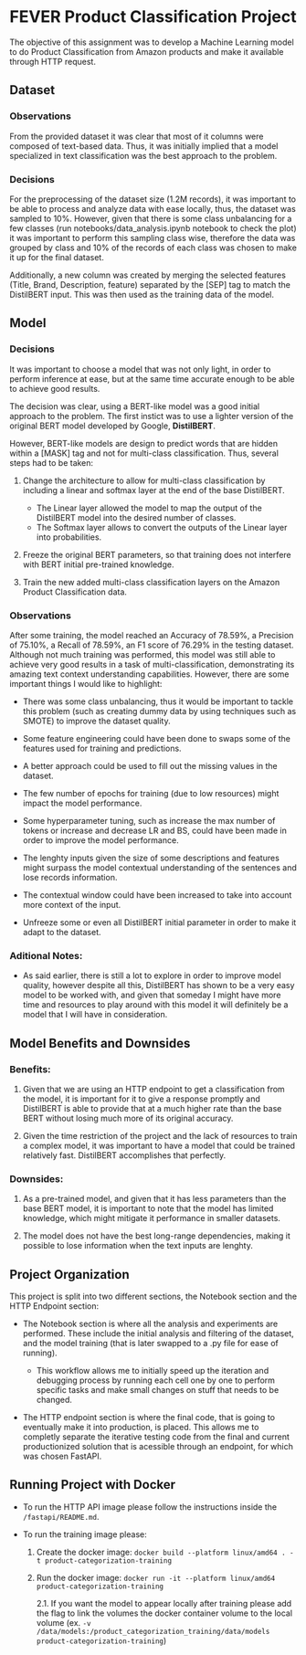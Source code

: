 # FEVER Product Classification Project

The objective of this assignment was to develop a Machine Learning model to do Product Classification from Amazon products and make it available through HTTP request.

## Dataset
### Observations

From the provided dataset it was clear that most of it columns were composed of text-based data. Thus, it was initially implied that a model specialized in text classification was the best approach to the problem.

### Decisions

For the preprocessing of the dataset size (1.2M records), it was important to be able to process and analyze data with ease locally, thus, the dataset was sampled to 10%. However, given that there is some class unbalancing for a few classes (run notebooks/data_analysis.ipynb notebook to check the plot) it was important to perform this sampling class wise, therefore the data was grouped by class and 10% of the records of each class was chosen to make it up for the final dataset.

Additionally, a new column was created by merging the selected features (Title, Brand, Description, feature) separated by the [SEP] tag to match the DistilBERT input. This was then used as the training data of the model.

## Model
### Decisions

It was important to choose a model that was not only light, in order to perform inference at ease, but at the same time accurate enough to be able to achieve good results. 

The decision was clear, using a BERT-like model was a good initial approach to the problem. The first instict was to use a lighter version of the original BERT model developed by Google, **DistilBERT**.

However, BERT-like models are design to predict words that are hidden within a [MASK] tag and not for multi-class classification. Thus, several steps had to be taken:

1. Change the architecture to allow for multi-class classification by including a linear and softmax layer at the end of the base DistilBERT.
    
    -  The Linear layer allowed the model to map the output of the DistilBERT model into the desired number of classes.
    - The Softmax layer allows to convert the outputs of the Linear layer into probabilities.

2. Freeze the original BERT parameters, so that training does not interfere with BERT initial pre-trained knowledge.

3. Train the new added multi-class classification layers on the Amazon Product Classification data.

### Observations

After some training, the model reached an Accuracy of 78.59%, a Precision of 75.10%, a Recall of 78.59%, an F1 score of 76.29% in the testing dataset. 
Although not much training was performed, this model was still able to achieve very good results in a task of multi-classification, demonstrating its amazing text context understanding capabilities. However, there are some important things I would like to highlight:

- There was some class unbalancing, thus it would be important to tackle this problem (such as creating dummy data by using techniques such as SMOTE) to improve the dataset quality.

- Some feature engineering could have been done to swaps some of the features used for training and predictions.

- A better approach could be used to fill out the missing values in the dataset.

- The few number of epochs for training (due to low resources) might impact the model performance.

- Some hyperparameter tuning, such as increase the max number of tokens or increase and decrease LR and BS, could have been made in order to improve the model performance.

- The lenghty inputs given the size of some descriptions and features might surpass the model contextual understanding of the sentences and lose records information.

- The contextual window could have been increased to take into account more context of the input.

- Unfreeze some or even all DistilBERT initial parameter in order to make it adapt to the dataset.

### Aditional Notes:

- As said earlier, there is still a lot to explore in order to improve model quality, however despite all this, DistilBERT has shown to be a very easy model to be worked with, and given that someday I might have more time and resources to play around with this model it will definitely be a model that I will have in consideration. 


## Model Benefits and Downsides

### Benefits:

1. Given that we are using an HTTP endpoint to get a classification from the model, it is important for it to give a response promptly and DistilBERT is able to provide that at a much higher rate than the base BERT without losing much more of its original accuracy.

2. Given the time restriction of the project and the lack of resources to train a complex model, it was important to have a model that could be trained relatively fast. DistilBERT accomplishes that perfectly.

### Downsides:

1. As a pre-trained model, and given that it has less parameters than the base BERT model, it is important to note that the model has limited knowledge, which might mitigate it performance in smaller datasets.

2. The model does not have the best long-range dependencies, making it possible to lose information when the text inputs are lenghty.


## Project Organization

This project is split into two different sections, the Notebook section and the HTTP Endpoint section:

- The Notebook section is where all the analysis and experiments are performed. These include the initial analysis and filtering of the dataset, and the model training (that is later swapped to a .py file for ease of running).
    
    - This workflow allows me to initially speed up the iteration and debugging process by running each cell one by one to perform specific tasks and make small changes on stuff that needs to be changed.

- The HTTP endpoint section is where the final code, that is going to eventually make it into production, is placed. This allows me to completly separate the iterative testing code from the final and current productionized solution that is acessible through an endpoint, for which was chosen FastAPI.  


## Running Project with Docker

- To run the HTTP API image please follow the instructions inside the ```/fastapi/README.md```.

- To run the training image please:
    
    1. Create the docker image: ```docker build --platform linux/amd64 . -t product-categorization-training```

    2. Run the docker image: ```docker run -it --platform linux/amd64 product-categorization-training```

        2.1. If you want the model to appear locally after training please add the flag to link the volumes the docker container volume to the local volume (ex. ```-v /data/models:/product_categorization_training/data/models product-categorization-training```)